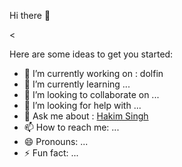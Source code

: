  Hi there 👋

<


Here are some ideas to get you started:
- 🔭 I’m currently working on : dolfin
- 🌱 I’m currently learning ...
- 👯 I’m looking to collaborate on ...
- 🤔 I’m looking for help with ...
- 💬 Ask me about : [Hakim Singh](https://github.com/hsgeeky)
- 📫 How to reach me: ...
- 😄 Pronouns: ...
- ⚡ Fun fact: ...
>

